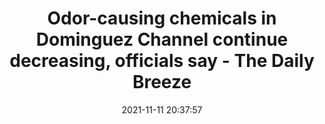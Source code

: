 ---
"title": "Odor-causing chemicals in Dominguez Channel continue decreasing, officials say - The Daily Breeze"
"date": "2021-11-11 20:37:57"
"feed_name": "GOOGLENEWSINDUSTRIAL"
"feed_website": "https://news.google.com/search?q=industrial%2Bincident&hl=en-US&gl=US&ceid=US:en"
"feed_rss": "https://news.google.com/rss/search?q=industrial%2Bincident&hl=en-US&gl=US&ceid=US:en"
"link": "https://www.dailybreeze.com/2021/11/11/odor-causing-chemicals-in-dominguez-channel-continue-decreasing-officials-say"
"source": "{'href': 'https://www.dailybreeze.com', 'title': 'The Daily Breeze'}"
"file": "_posts/2021-1-1-fe2fcea106a891690149a55b3f4361a0a050512c.md"
"accident": "1"
"drilling": "0"
"dead": "0"
"injured": "0"
"arrested": "0"
"place": "unknown place"
"where": "unknown site"
"causes": "unknown"
"place_uri": "unknown place"
---